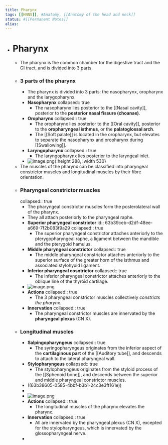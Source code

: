 ```yaml
---
title: Pharynx
tags: [[HNNS]], #Anatomy, [[Anatomy of the head and neck]] 
status: #[[Permanent Notes]] 
alias:
---
```


- # Pharynx
	- The pharynx is the common chamber for the digestive tract and the GI tract, and is divided into 3 parts.
	- ### 3 parts of the pharynx
		- The pharynx is divided into 3 parts: the nasopharynx, oropharynx and the larygopharynx.
		- **Nasopharynx**
		  collapsed:: true
			- The nasopharynx lies posterior to the [[Nasal cavity]], posterior to the **posterior nasal fissure (choanae)**.
		- **Oropharynx**
		  collapsed:: true
			- The oropharynx lies posterior to the [[Oral cavity]], posterior to the **oropharyngeal isthmus**, or the **palatoglossal arch**.
			- The [[Soft palate]] is located in the oropharynx, but elevates to separate the nasopharynx and oropharynx during [[Swallowing]].
		- **Laryngopharynx**
		  collapsed:: true
			- The laryngopharynx lies posterior to the laryngeal inlet.
		- ![image.png](../assets/image_1672715265227_0.png){:height 288, :width 530}
	- The muscles of the pharynx can be classified into pharyngeal constrictor muscles and longitudinal muscles by their fibre orientation.
	- ### Pharyngeal constrictor muscles
	  collapsed:: true
		- The pharyngeal constrictor muscles form the posterolateral wall of the pharynx.
		- They all attach posteriorly to the pharyngeal raphe.
		- **Superior pharyngeal constrictor**
		  id:: 63b39ceb-d2df-48ee-a669-7f2b083f9a29
		  collapsed:: true
			- The superior pharyngeal constrictor attaches anteriorly to the pterygopharyngeal raphe, a ligament between the mandible and the pterygoid hamulus.
		- **Middle pharyngeal constrictor**
		  collapsed:: true
			- The middle pharyngeal constrictor attaches anteriorly to the superior surface of the greater horn of the isthmus and associated stylohyoid ligament.
		- **Inferior pharyngeal cosntrictor**
		  collapsed:: true
			- The inferior pharyngeal constrictor attaches anteriorly to the oblique line of the thyroid cartilage.
		- ![image.png](../assets/image_1672716230864_0.png)
		- **Actions**
		  collapsed:: true
			- The 3 pharyngeal constrictor muscles collectively *constricts the pharynx*.
		- **Innervation**
		  collapsed:: true
			- The pharyngeal constrictor muscles are innervated by the **pharyngeal plexus** (CN X).
	- ### Longitudinal muscles
		- **Salpingopharyngeus**
		  collapsed:: true
			- The syringopharyngeus originates from the inferior aspect of the **cartilaginous part** of the [[Auditory tube]], and descends to attach to the lateral pharyngeal wall.
		- **Stylopharyngeus**
		  collapsed:: true
			- The stylopharyngeus originates from the styloid process of the [[Sphenoid bone]], and descends between the superior and middle pharyngeal constrictor muscles.
		- ((63b38605-0585-4bbf-b3b1-24c3e3ff161e))
		-
		- ![image.png](../assets/image_1672716261650_0.png)
		- **Actions**
		  collapsed:: true
			- The longitudinal muscles of the pharynx elevates the pharynx.
		- **Innervation**
		  collapsed:: true
			- All are innervated by the pharyngeal plexus (CN X), excepted for the stylopharyngeus, which is innervated by the glossopharyngeal nerve.
		-